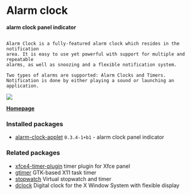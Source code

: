 # Alarm clock

__alarm clock panel indicator__

```

Alarm Clock is a fully-featured alarm clock which resides in the notification
area. It is easy to use yet powerful with support for multiple and repeatable
alarms, as well as snoozing and a flexible notification system.

Two types of alarms are supported: Alarm Clocks and Timers.
Notification is done by either playing a sound or launching an
application.

```

[![](https://screenshots.debian.net/thumbnail-with-version/alarm-clock-applet/9001)](https://screenshots.debian.net/screenshot-with-version/alarm-clock-applet/9001)



**[Homepage](http://alarm-clock.pseudoberries.com/)**

### Installed packages

* [alarm-clock-applet](https://packages.debian.org/stretch/alarm-clock-applet) `0.3.4-1+b1` - alarm clock panel indicator

### Related packages

 * [xfce4-timer-plugin](https://packages.debian.org/stretch/xfce4-timer-plugin) timer plugin for Xfce panel
 * [gtimer](https://packages.debian.org/stretch/gtimer) GTK-based X11 task timer
 * [stopwatch](https://packages.debian.org/stretch/stopwatch) Virtual stopwatch and timer
 * [dclock](https://packages.debian.org/stretch/dclock) Digital clock for the X Window System with flexible display
